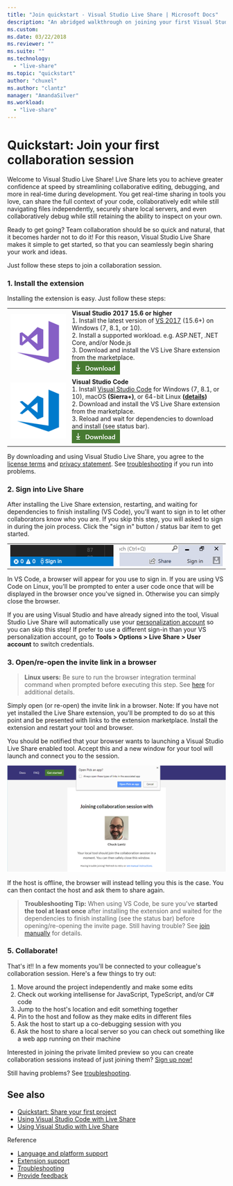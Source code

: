 ```yaml
---
title: "Join quickstart - Visual Studio Live Share | Microsoft Docs"
description: "An abridged walkthrough on joining your first Visual Studio Live Share session."
ms.custom:
ms.date: 03/22/2018
ms.reviewer: ""
ms.suite: ""
ms.technology: 
  - "live-share"
ms.topic: "quickstart"
author: "chuxel"
ms.author: "clantz"
manager: "AmandaSilver"
ms.workload: 
  - "live-share"
---
```


<!--
Copyright © Microsoft Corporation
All rights reserved.
Creative Commons Attribution 4.0 License (International): https://creativecommons.org/licenses/by/4.0/legalcode
-->

# Quickstart: Join your first collaboration session

Welcome to Visual Studio Live Share! Live Share lets you to achieve greater confidence at speed by streamlining collaborative editing, debugging, and more in real-time during development. You get real-time sharing in tools you love, can share the full context of your code, collaboratively edit while still navigating files independently, securely share local servers, and even collaboratively debug while still retaining the ability to inspect on your own.

Ready to get going? Team collaboration should be so quick and natural, that it becomes harder not to do it! For this reason, Visual Studio Live Share makes it simple to get started, so that you can seamlessly begin sharing your work and ideas.

Just follow these steps to join a collaboration session.

### 1. Install the extension

Installing the extension is easy. Just follow these steps:

<table style="width: 100%; border:none;">
<tr>
    <td width="128px" style="width: 128px; text-align: center; border:none;"><img src="../media/vs-ide.svg" /></td>
    <td  style="border:none;">
        <strong>Visual Studio 2017 15.6 or higher</strong><br />
       1. Install the latest version of <a href="https://www.visualstudio.com/vs/">VS 2017</a> (15.6+) on Windows (7, 8.1, or 10).<br/>
       2. Install a supported workload. e.g. ASP.NET, .NET Core, and/or Node.js<br />
       3. Download and install the VS Live Share extension from the marketplace. <br />
       <a href="https://aka.ms/vsls-dl/vs"><img style="padding: 0; spacing: 0;" src="../media/download.png"></a><br />
    </td>
</tr>
<tr style="border:none;">
    <td width="128px" style="width: 128px; text-align: center; border:none;"><img src="../media/vs-code.svg" /></td>
    <td style="border:none;">
        <strong>Visual Studio Code</strong><br />
        1. Install <a href="https://code.visualstudio.com/">Visual Studio Code</a> for Windows (7, 8.1, or 10), macOS <b>(Sierra+)</b>, or 64-bit Linux <b>(<a href="../use/vscode.md#installation">details</a>)</b><br />
        2. Download and install the VS Live Share extension from the marketplace. <br />
        3. Reload and wait for dependencies to download and install (see status bar).<br />
        <a href="https://aka.ms/vsls-dl/vscode"><img src="../media/download.png"></a>
    </td>
</tr>
</table>

By downloading and using Visual Studio Live Share, you agree to the [license terms](https://aka.ms/vsls-license) and [privacy statement](https://www.microsoft.com/en-us/privacystatement/EnterpriseDev/default.aspx). See [troubleshooting](../troubleshooting.md) if you run into problems.

### 2. Sign into Live Share

After installing the Live Share extension, restarting, and waiting for dependencies to finish installing (VS Code), you'll want to sign in to let other collaborators know who you are. If you skip this step, you will asked to sign in during the join process. Click the "sign in" button / status bar item to get started.

<table style="border: none;">
<tr style="border: none;">
    <td width="50%" style="vertical-align: top; border: none;">
        <img src="../media/vscode-sign-in-button.png" width="100%" />
    </td>
    <td width="50%" style="vertical-align: top; border: none;">
        <img src="../media/vs-sign-in-button.png" width="100%" />
    </td>
</tr>
</table>

In VS Code, a browser will appear for you use to sign in. If you are using VS Code on Linux, you'll be prompted to enter a user code once that will be displayed in the browser once you've signed in. Otherwise you can simply close the browser.

If you are using Visual Studio and have already signed into the tool, Visual Studio Live Share will automatically use your [personalization account](https://docs.microsoft.com/en-us/visualstudio/ide/signing-in-to-visual-studio) so you can skip this step! If prefer to use a different sign-in than your VS personalization account, go to **Tools &gt; Options &gt; Live Share &gt; User account** to switch credentials.

### 3. Open/re-open the invite link in a browser

> **Linux users:** Be sure to run the browser integration terminal command when prompted before executing this step. See [here](../use/vscode.md#linux-browser-integration) for additional details.

Simply open (or re-open) the invite link in a browser. Note: If you have not yet installed the Live Share extension, you'll be prompted to do so at this point and be presented with links to the extension marketplace. Install the extension and restart your tool and browser.

You should be notified that your browser wants to launching a Visual Studio Live Share enabled tool. Accept this and a new window for your tool will launch and connect you to the session.

![Join page](../media/join-page.png)

If the host is offline, the browser will instead telling you this is the case. You can then contact the host and ask them to share again.

> **Troubleshooting Tip:** When using VS Code, be sure you've **started the tool at least once** after installing the extension and waited for the dependencies to finish installing (see the status bar) before opening/re-opening the invite page. Still having trouble? See [join manually](../reference/manual-join.md) for details.

### 5. Collaborate!

That's it!! In a few moments you'll be connected to your colleague's collaboration session. Here's a few things to try out:

1. Move around the project independently and make some edits
2. Check out working intellisense for JavaScript, TypeScript, and/or C# code
3. Jump to the host's location and edit something together
4. Pin to the host and follow as they make edits in different files
5. Ask the host to start up a co-debugging session with you
6. Ask the host to share a local server so you can check out something like a web app running on their machine

Interested in joining the private limited preview so you can create collaboration sessions instead of just joining them? [Sign up now!](https://aka.ms/vsls-signup)

Still having problems? See [troubleshooting](../troubleshooting.md).

## See also

- [Quickstart: Share your first project](share.md)
- [Using Visual Studio Code with Live Share](../use/vscode.md)
- [Using Visual Studio with Live Share](../use/vs.md)

Reference
- [Language and platform support](../reference/platform-support.md)
- [Extension support](../reference/extensions.md)
- [Troubleshooting](../troubleshooting.md)
- [Provide feedback](../support.md)

